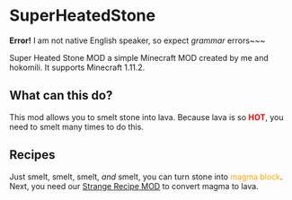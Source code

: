 # SuperHeatedStone
**Error!** I am not native English speaker, so expect *grammar* errors~~~

Super Heated Stone MOD a simple Minecraft MOD created by me and hokomili. It supports Minecraft 1.11.2.

## What can this do?

This mod allows you to smelt stone into lava. Because lava is so **<span style='color:red;'>HOT</span>**, you need to smelt many times to do this.

## Recipes

Just smelt, smelt, smelt, *and* smelt, you can turn stone into <span style='color:orange;'>magma block</span>. Next, you need our [Strange Recipe MOD](https://github.com/stdio2016/STRecipe) to convert magma to lava.
